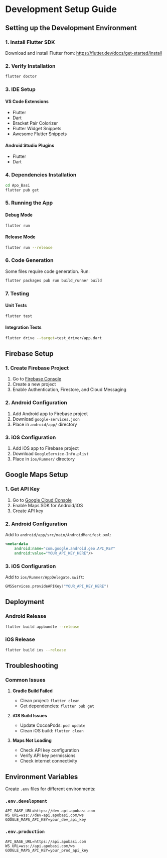 # Development Setup Guide

## Setting up the Development Environment

### 1. Install Flutter SDK

Download and install Flutter from: https://flutter.dev/docs/get-started/install

### 2. Verify Installation

```bash
flutter doctor
```

### 3. IDE Setup

#### VS Code Extensions
- Flutter
- Dart
- Bracket Pair Colorizer
- Flutter Widget Snippets
- Awesome Flutter Snippets

#### Android Studio Plugins
- Flutter
- Dart

### 4. Dependencies Installation

```bash
cd Apo_Basi
flutter pub get
```

### 5. Running the App

#### Debug Mode
```bash
flutter run
```

#### Release Mode
```bash
flutter run --release
```

### 6. Code Generation

Some files require code generation. Run:

```bash
flutter packages pub run build_runner build
```

### 7. Testing

#### Unit Tests
```bash
flutter test
```

#### Integration Tests
```bash
flutter drive --target=test_driver/app.dart
```

## Firebase Setup

### 1. Create Firebase Project
1. Go to [Firebase Console](https://console.firebase.google.com)
2. Create a new project
3. Enable Authentication, Firestore, and Cloud Messaging

### 2. Android Configuration
1. Add Android app to Firebase project
2. Download `google-services.json`
3. Place in `android/app/` directory

### 3. iOS Configuration
1. Add iOS app to Firebase project
2. Download `GoogleService-Info.plist`
3. Place in `ios/Runner/` directory

## Google Maps Setup

### 1. Get API Key
1. Go to [Google Cloud Console](https://console.cloud.google.com)
2. Enable Maps SDK for Android/iOS
3. Create API key

### 2. Android Configuration
Add to `android/app/src/main/AndroidManifest.xml`:
```xml
<meta-data
    android:name="com.google.android.geo.API_KEY"
    android:value="YOUR_API_KEY_HERE"/>
```

### 3. iOS Configuration
Add to `ios/Runner/AppDelegate.swift`:
```swift
GMSServices.provideAPIKey("YOUR_API_KEY_HERE")
```

## Deployment

### Android Release
```bash
flutter build appbundle --release
```

### iOS Release
```bash
flutter build ios --release
```

## Troubleshooting

### Common Issues

1. **Gradle Build Failed**
   - Clean project: `flutter clean`
   - Get dependencies: `flutter pub get`

2. **iOS Build Issues**
   - Update CocoaPods: `pod update`
   - Clean iOS build: `flutter clean`

3. **Maps Not Loading**
   - Check API key configuration
   - Verify API key permissions
   - Check internet connectivity

## Environment Variables

Create `.env` files for different environments:

### `.env.development`
```
API_BASE_URL=https://dev-api.apobasi.com
WS_URL=wss://dev-api.apobasi.com/ws
GOOGLE_MAPS_API_KEY=your_dev_api_key
```

### `.env.production`
```
API_BASE_URL=https://api.apobasi.com
WS_URL=wss://api.apobasi.com/ws
GOOGLE_MAPS_API_KEY=your_prod_api_key
```
